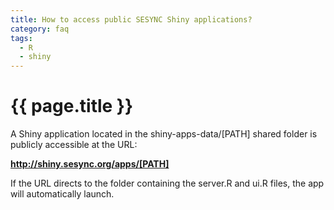 ```yaml
---
title: How to access public SESYNC Shiny applications?
category: faq
tags:
  - R
  - shiny
---
```


# {{ page.title }}

A Shiny application located in the shiny-apps-data/[PATH] shared folder is publicly accessible at the URL:

__http://shiny.sesync.org/apps/[PATH]__

If the URL directs to the folder containing the server.R and ui.R files, the app will automatically launch.
